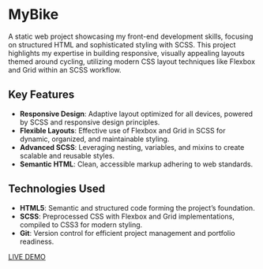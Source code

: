 # MyBike

A static web project showcasing my front-end development skills, focusing on structured HTML and sophisticated styling with SCSS. This project highlights my expertise in building responsive, visually appealing layouts themed around cycling, utilizing modern CSS layout techniques like Flexbox and Grid within an SCSS workflow.

## Key Features

  - **Responsive Design**: Adaptive layout optimized for all devices, powered by SCSS and responsive design principles.  
  - **Flexible Layouts**: Effective use of Flexbox and Grid in SCSS for dynamic, organized, and maintainable styling.  
  - **Advanced SCSS**: Leveraging nesting, variables, and mixins to create scalable and reusable styles.  
  - **Semantic HTML**: Clean, accessible markup adhering to web standards.

## Technologies Used

  - **HTML5**: Semantic and structured code forming the project’s foundation.  
  - **SCSS**: Preprocessed CSS with Flexbox and Grid implementations, compiled to CSS3 for modern styling.  
  - **Git**: Version control for efficient project management and portfolio readiness.

[LIVE DEMO](https://bohdandymydiuk.github.io/my-bike/)
